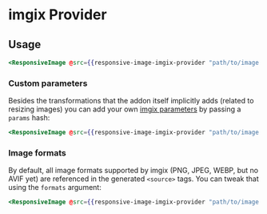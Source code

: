 # imgix Provider

## Usage

```hbs
<ResponsiveImage @src={{responsive-image-imgix-provider "path/to/image.jpg"}}/>
```

### Custom parameters

Besides the transformations that the addon itself implicitly adds (related to resizing images)
you can add your own [imgix parameters](https://docs.imgix.com/apis/rendering) by passing a `params` hash:

```hbs
<ResponsiveImage @src={{responsive-image-imgix-provider "path/to/image.jpg" params=(hash monochrome="44768B" px=10)}}/>
```


### Image formats

By default, all image formats supported by imgix (PNG, JPEG, WEBP, but no AVIF yet) are referenced in the generated `<source>` tags.
You can tweak that using the `formats` argument:

```hbs
<ResponsiveImage @src={{responsive-image-imgix-provider "path/to/image.jpg" formats=(array "webp" "jpeg")}}/>
```

